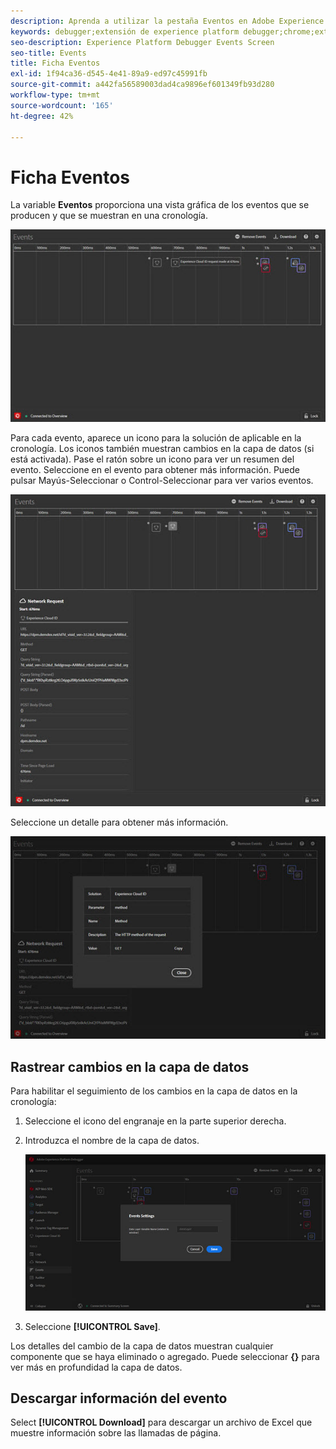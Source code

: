 ```yaml
---
description: Aprenda a utilizar la pestaña Eventos en Adobe Experience Platform Debugger.
keywords: debugger;extensión de experience platform debugger;chrome;extensión;eventos;dtm;target
seo-description: Experience Platform Debugger Events Screen
seo-title: Events
title: Ficha Eventos
exl-id: 1f94ca36-d545-4e41-89a9-ed97c45991fb
source-git-commit: a442fa56589003dad4ca9896ef601349fb93d280
workflow-type: tm+mt
source-wordcount: '165'
ht-degree: 42%

---
```


# Ficha Eventos

La variable **Eventos** proporciona una vista gráfica de los eventos que se producen y que se muestran en una cronología.

![](assets/events.jpg)

Para cada evento, aparece un icono para la solución de aplicable en la cronología. Los iconos también muestran cambios en la capa de datos (si está activada). Pase el ratón sobre un icono para ver un resumen del evento. Seleccione en el evento para obtener más información. Puede pulsar Mayús-Seleccionar o Control-Seleccionar para ver varios eventos.

![](assets/events-details.jpg)

Seleccione un detalle para obtener más información.

![](assets/events-details-more.jpg)

## Rastrear cambios en la capa de datos

Para habilitar el seguimiento de los cambios en la capa de datos en la cronología:

1. Seleccione el icono del engranaje en la parte superior derecha.
1. Introduzca el nombre de la capa de datos.

   ![](assets/event-datalayer.jpg)

1. Seleccione **[!UICONTROL Save]**.

Los detalles del cambio de la capa de datos muestran cualquier componente que se haya eliminado o agregado. Puede seleccionar **{}** para ver más en profundidad la capa de datos.

## Descargar información del evento

Select **[!UICONTROL Download]** para descargar un archivo de Excel que muestre información sobre las llamadas de página.
